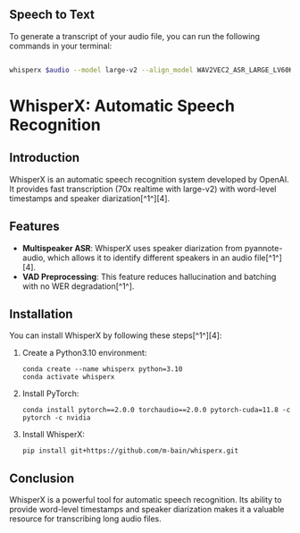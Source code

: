 ## <i class="fas fa-hammer"></i> Speech to Text 

To generate a transcript of your audio file, you can run the following commands in your terminal:

```bash

whisperx $audio --model large-v2 --align_model WAV2VEC2_ASR_LARGE_LV60K_960H --batch_size 16

```
# WhisperX: Automatic Speech Recognition

## Introduction

WhisperX is an automatic speech recognition system developed by OpenAI. It provides fast transcription (70x realtime with large-v2) with word-level timestamps and speaker diarization[^1^][4].

## Features

- **Multispeaker ASR**: WhisperX uses speaker diarization from pyannote-audio, which allows it to identify different speakers in an audio file[^1^][4].
- **VAD Preprocessing**: This feature reduces hallucination and batching with no WER degradation[^1^].

## Installation

You can install WhisperX by following these steps[^1^][4]:

1. Create a Python3.10 environment: 
    ```
    conda create --name whisperx python=3.10
    conda activate whisperx
    ```
2. Install PyTorch:
    ```
    conda install pytorch==2.0.0 torchaudio==2.0.0 pytorch-cuda=11.8 -c pytorch -c nvidia
    ```
3. Install WhisperX:
    ```
    pip install git+https://github.com/m-bain/whisperx.git
    ```

## Conclusion

WhisperX is a powerful tool for automatic speech recognition. Its ability to provide word-level timestamps and speaker diarization makes it a valuable resource for transcribing long audio files.
